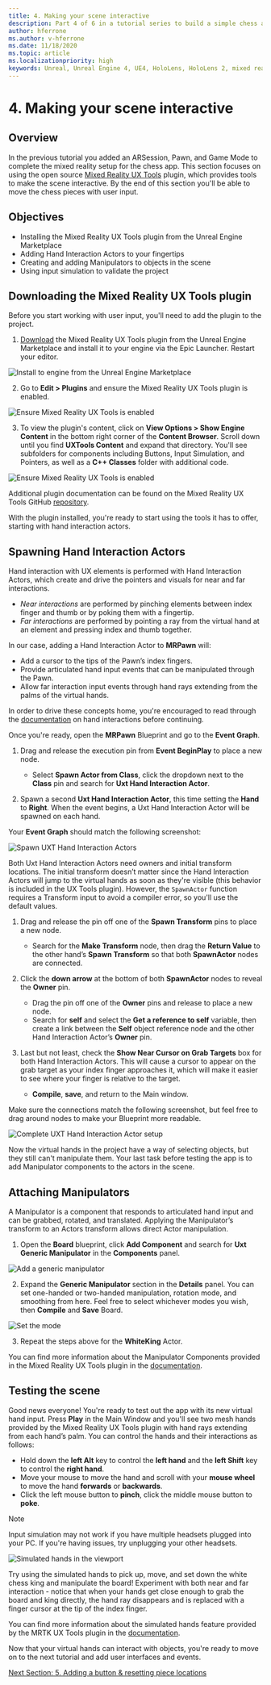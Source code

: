 ```yaml
---
title: 4. Making your scene interactive
description: Part 4 of 6 in a tutorial series to build a simple chess app using Unreal Engine 4 and the Mixed Reality UX Tools plugin
author: hferrone
ms.author: v-hferrone
ms.date: 11/18/2020
ms.topic: article
ms.localizationpriority: high
keywords: Unreal, Unreal Engine 4, UE4, HoloLens, HoloLens 2, mixed reality, tutorial, getting started, mrtk, uxt, UX Tools, documentation, mixed reality headset, windows mixed reality headset, virtual reality headset
---
```


# 4. Making your scene interactive

## Overview

In the previous tutorial you added an ARSession, Pawn, and Game Mode to complete the mixed reality setup for the chess app. This section focuses on using the open source [Mixed Reality UX Tools](https://github.com/microsoft/MixedReality-UXTools-Unreal) plugin, which provides tools to make the scene interactive. By the end of this section you'll be able to move the chess pieces with user input. 

## Objectives

* Installing the Mixed Reality UX Tools plugin from the Unreal Engine Marketplace
* Adding Hand Interaction Actors to your fingertips
* Creating and adding Manipulators to objects in the scene
* Using input simulation to validate the project

## Downloading the Mixed Reality UX Tools plugin
Before you start working with user input, you'll need to add the plugin to the project.

1.	[Download](https://www.unrealengine.com/marketplace/en-US/product/mixed-reality-ux-tools) the Mixed Reality UX Tools plugin from the Unreal Engine Marketplace and install it to your engine via the Epic Launcher. Restart your editor.

![Install to engine from the Unreal Engine Marketplace](images/unreal-uxt/4-marketplace.PNG)

2. Go to **Edit > Plugins** and ensure the Mixed Reality UX Tools plugin is enabled.

![Ensure Mixed Reality UX Tools is enabled](images/unreal-uxt/4-uxtenabled.PNG)

3. To view the plugin's content, click on **View Options > Show Engine Content** in the bottom right corner of the **Content Browser**. Scroll down until you find **UXTools Content** and expand that directory. You'll see subfolders for components including Buttons, Input Simulation, and Pointers, as well as a **C++ Classes** folder with additional code.

![Ensure Mixed Reality UX Tools is enabled](images/unreal-uxt/4-showenginecontent.PNG)
 
Additional plugin documentation can be found on the Mixed Reality UX Tools GitHub [repository](https://aka.ms/uxt-unreal). 

With the plugin installed, you're ready to start using the tools it has to offer, starting with hand interaction actors. 

## Spawning Hand Interaction Actors
Hand interaction with UX elements is performed with Hand Interaction Actors, which create and drive the pointers and visuals for near and far interactions.
- *Near interactions* are performed by pinching elements between index finger and thumb or by poking them with a fingertip. 
- *Far interactions* are performed by pointing a ray from the virtual hand at an element and pressing index and thumb together.

In our case, adding a Hand Interaction Actor to **MRPawn** will:
- Add a cursor to the tips of the Pawn’s index fingers.
- Provide articulated hand input events that can be manipulated through the Pawn.
- Allow far interaction input events through hand rays extending from the palms of the virtual hands.

In order to drive these concepts home, you're encouraged to read through the [documentation](https://microsoft.github.io/MixedReality-UXTools-Unreal/Docs/HandInteraction.html) on hand interactions before continuing. 

Once you're ready, open the **MRPawn** Blueprint and go to the **Event Graph**. 

1. Drag and release the execution pin from **Event BeginPlay** to place a new node. 
    * Select **Spawn Actor from Class**, click the dropdown next to the **Class** pin and search for **Uxt Hand Interaction Actor**.  

2. Spawn a second **Uxt Hand Interaction Actor**, this time setting the **Hand** to **Right**. When the event begins, a Uxt Hand Interaction Actor will be spawned on each hand. 

Your **Event Graph** should match the following screenshot:

![Spawn UXT Hand Interaction Actors](images/unreal-uxt/4-spawnactor.PNG)

Both Uxt Hand Interaction Actors need owners and initial transform locations. The initial transform  doesn’t matter since the Hand Interaction Actors will jump to the virtual hands as soon as they're visible (this behavior is included in the UX Tools plugin). However, the `SpawnActor` function requires a Transform input to avoid a compiler error, so you'll use the default values. 

1. Drag and release the pin off one of the **Spawn Transform** pins to place a new node. 
    * Search for the **Make Transform** node, then drag the **Return Value** to the other hand’s **Spawn Transform** so that both **SpawnActor** nodes are connected. 

2.	Click the **down arrow** at the bottom of both **SpawnActor** nodes to reveal the **Owner** pin.    
    * Drag the pin off one of the **Owner** pins and release to place a new node. 
    * Search for **self** and select the **Get a reference to self** variable, then create a link between the **Self** object reference node and the other Hand Interaction Actor’s **Owner** pin. 
3. Last but not least, check the **Show Near Cursor on Grab Targets** box for both Hand Interaction Actors. This will cause a cursor to appear on the grab target as your index finger approaches it, which will make it easier to see where your finger is relative to the target.
    * **Compile**, **save**, and return to the Main window. 

Make sure the connections match the following screenshot, but feel free to drag around nodes to make your Blueprint more readable.

![Complete UXT Hand Interaction Actor setup](images/unreal-uxt/4-fingerptrs.PNG) 

Now the virtual hands in the project have a way of selecting objects, but they still can't manipulate them. Your last task before testing the app is to add Manipulator components to the actors in the scene.

## Attaching Manipulators

A Manipulator is a component that responds to articulated hand input and can be grabbed, rotated, and translated. Applying the Manipulator’s transform to an Actors transform allows direct Actor manipulation. 

1. Open the **Board** blueprint, click **Add Component** and search for **Uxt Generic Manipulator** in the **Components** panel.

![Add a generic manipulator](images/unreal-uxt/4-addmanip.PNG)

2. Expand the **Generic Manipulator** section in the **Details** panel. You can set one-handed or two-handed manipulation, rotation mode, and smoothing from here. Feel free to select whichever modes you wish, then **Compile** and **Save** Board. 

![Set the mode](images/unreal-uxt/4-setrotmode.PNG)

3. Repeat the steps above for the **WhiteKing** Actor.

You can find more information about the Manipulator Components provided in the Mixed Reality UX Tools plugin in the [documentation](https://microsoft.github.io/MixedReality-UXTools-Unreal/Docs/Manipulator.html).

## Testing the scene
Good news everyone! You're ready to test out the app with its new virtual hand input. Press **Play** in the Main Window and you'll see two mesh hands provided by the Mixed Reality UX Tools plugin with hand rays extending from each hand’s palm. You can control the hands and their interactions as follows:
- Hold down the **left Alt** key to control the **left hand** and the **left Shift** key to control the **right hand**. 
- Move your mouse to move the hand and scroll with your **mouse wheel** to move the hand **forwards** or **backwards**. 
- Click the left mouse button to **pinch**, click the middle mouse button to **poke**. 

> [!NOTE]
> Input simulation may not work if you have multiple headsets plugged into your PC. If you're having issues, try unplugging your other headsets. 

![Simulated hands in the viewport](images/unreal-uxt/4-handsim.PNG)

Try using the simulated hands to pick up, move, and set down the white chess king and manipulate the board! Experiment with both near and far interaction - notice that when your hands get close enough to grab the board and king directly, the hand ray disappears and is replaced with a finger cursor at the tip of the index finger. 

You can find more information about the simulated hands feature provided by the MRTK UX Tools plugin in the [documentation](https://microsoft.github.io/MixedReality-UXTools-Unreal/Docs/InputSimulation.html).

Now that your virtual hands can interact with objects, you're ready to move on to the next tutorial and add user interfaces and events.

[Next Section: 5. Adding a button & resetting piece locations](unreal-uxt-ch5.md)
